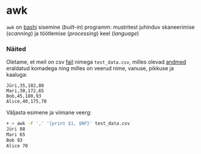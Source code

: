 # awk

`awk` on [bashi](./) sisemine (_built-in_) programm: mustritest juhinduv skaneerimise (_scanning_) ja töötlemise (_processing_) keel (_language_)

### Näited

Oletame, et meil on csv [fail](../../terminid/sonastik/fail-file.md) nimega `test_data.csv`, milles olevad [andmed](../../terminid/sonastik/andmed-data.md) eraldatud komadega ning milles on veerud nime, vanuse, pikkuse ja kaaluga:

```csv
Jüri,35,182,88
Mari,30,172,65
Bob,45,180,93
Alice,40,175,70
```

Väljasta esimene ja viimane veerg:

```bash
+ > awk -F ',' '{print $1, $NF}' test_data.csv
Jüri 88
Mari 65
Bob 93
Alice 70
```
